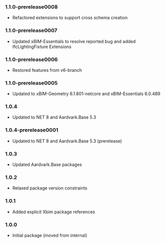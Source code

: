 ### 1.1.0-prerelease0008
- Refactored extensions to support cross schema creation

### 1.1.0-prerelease0007
- Updated xBIM-Essentials to resolve reported bug and added IfcLightingFixture Extensions 

### 1.1.0-prerelease0006
- Restored features from v6-branch

### 1.1.0-prerelease0005
- Updated to xBIM-Geometry 6.1.801-netcore and xBIM-Essentials 6.0.489

### 1.0.4
- Updated to NET 8 and Aardvark.Base 5.3

### 1.0.4-prerelease0001
- Updated to NET 8 and Aardvark.Base 5.3 (prerelease)

### 1.0.3
- Updated Aardvark.Base packages

### 1.0.2
- Relaxed package version constraints

### 1.0.1
- Added explicit Xbim package references

### 1.0.0
- Initial package (moved from internal)